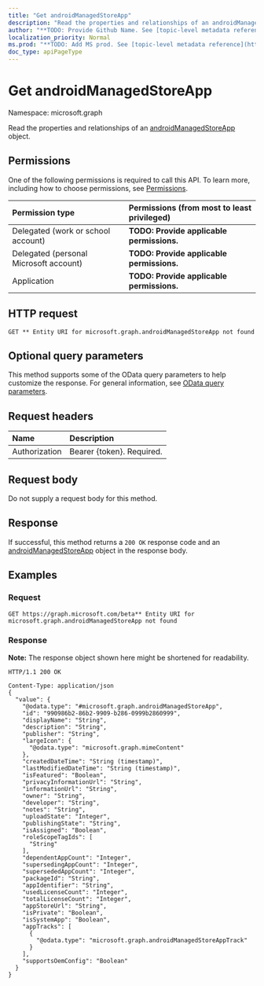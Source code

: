 ```yaml
---
title: "Get androidManagedStoreApp"
description: "Read the properties and relationships of an androidManagedStoreApp object."
author: "**TODO: Provide Github Name. See [topic-level metadata reference](https://msgo.azurewebsites.net/add/document/guidelines/metadata.html#topic-level-metadata)**"
localization_priority: Normal
ms.prod: "**TODO: Add MS prod. See [topic-level metadata reference](https://msgo.azurewebsites.net/add/document/guidelines/metadata.html#topic-level-metadata)**"
doc_type: apiPageType
---
```


# Get androidManagedStoreApp
Namespace: microsoft.graph

Read the properties and relationships of an [androidManagedStoreApp](../resources/androidmanagedstoreapp.md) object.

## Permissions
One of the following permissions is required to call this API. To learn more, including how to choose permissions, see [Permissions](/graph/permissions-reference).

|Permission type|Permissions (from most to least privileged)|
|:---|:---|
|Delegated (work or school account)|**TODO: Provide applicable permissions.**|
|Delegated (personal Microsoft account)|**TODO: Provide applicable permissions.**|
|Application|**TODO: Provide applicable permissions.**|

## HTTP request

<!-- {
  "blockType": "ignored"
}
-->
``` http
GET ** Entity URI for microsoft.graph.androidManagedStoreApp not found
```

## Optional query parameters
This method supports some of the OData query parameters to help customize the response. For general information, see [OData query parameters](/graph/query-parameters).

## Request headers
|Name|Description|
|:---|:---|
|Authorization|Bearer {token}. Required.|

## Request body
Do not supply a request body for this method.

## Response

If successful, this method returns a `200 OK` response code and an [androidManagedStoreApp](../resources/androidmanagedstoreapp.md) object in the response body.

## Examples

### Request
<!-- {
  "blockType": "request",
  "name": "get_androidmanagedstoreapp"
}
-->
``` http
GET https://graph.microsoft.com/beta** Entity URI for microsoft.graph.androidManagedStoreApp not found
```


### Response
**Note:** The response object shown here might be shortened for readability.
<!-- {
  "blockType": "response",
  "truncated": true,
  "@odata.type": "microsoft.graph.androidManagedStoreApp"
}
-->
``` http
HTTP/1.1 200 OK

Content-Type: application/json
{
  "value": {
    "@odata.type": "#microsoft.graph.androidManagedStoreApp",
    "id": "990986b2-86b2-9909-b286-0999b2860999",
    "displayName": "String",
    "description": "String",
    "publisher": "String",
    "largeIcon": {
      "@odata.type": "microsoft.graph.mimeContent"
    },
    "createdDateTime": "String (timestamp)",
    "lastModifiedDateTime": "String (timestamp)",
    "isFeatured": "Boolean",
    "privacyInformationUrl": "String",
    "informationUrl": "String",
    "owner": "String",
    "developer": "String",
    "notes": "String",
    "uploadState": "Integer",
    "publishingState": "String",
    "isAssigned": "Boolean",
    "roleScopeTagIds": [
      "String"
    ],
    "dependentAppCount": "Integer",
    "supersedingAppCount": "Integer",
    "supersededAppCount": "Integer",
    "packageId": "String",
    "appIdentifier": "String",
    "usedLicenseCount": "Integer",
    "totalLicenseCount": "Integer",
    "appStoreUrl": "String",
    "isPrivate": "Boolean",
    "isSystemApp": "Boolean",
    "appTracks": [
      {
        "@odata.type": "microsoft.graph.androidManagedStoreAppTrack"
      }
    ],
    "supportsOemConfig": "Boolean"
  }
}
```

